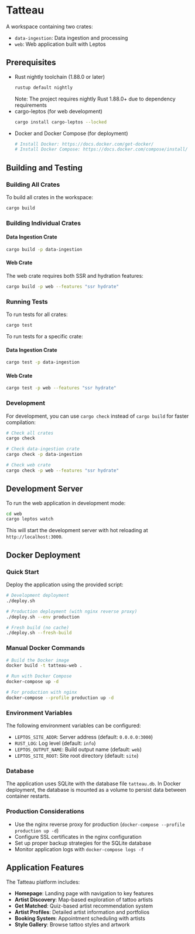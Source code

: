 # Tatteau

A workspace containing two crates:
- `data-ingestion`: Data ingestion and processing
- `web`: Web application built with Leptos

## Prerequisites

- Rust nightly toolchain (1.88.0 or later)
  ```bash
  rustup default nightly
  ```
  Note: The project requires nightly Rust 1.88.0+ due to dependency requirements
- cargo-leptos (for web development)
  ```bash
  cargo install cargo-leptos --locked
  ```
- Docker and Docker Compose (for deployment)
  ```bash
  # Install Docker: https://docs.docker.com/get-docker/
  # Install Docker Compose: https://docs.docker.com/compose/install/
  ```

## Building and Testing

### Building All Crates

To build all crates in the workspace:
```bash
cargo build
```

### Building Individual Crates

#### Data Ingestion Crate
```bash
cargo build -p data-ingestion
```

#### Web Crate
The web crate requires both SSR and hydration features:

```bash
cargo build -p web --features "ssr hydrate"
```

### Running Tests

To run tests for all crates:
```bash
cargo test
```

To run tests for a specific crate:

#### Data Ingestion Crate
```bash
cargo test -p data-ingestion
```

#### Web Crate
```bash
cargo test -p web --features "ssr hydrate"
```

### Development

For development, you can use `cargo check` instead of `cargo build` for faster compilation:

```bash
# Check all crates
cargo check

# Check data-ingestion crate
cargo check -p data-ingestion

# Check web crate
cargo check -p web --features "ssr hydrate"
```

## Development Server

To run the web application in development mode:

```bash
cd web
cargo leptos watch
```

This will start the development server with hot reloading at `http://localhost:3000`.

## Docker Deployment

### Quick Start

Deploy the application using the provided script:

```bash
# Development deployment
./deploy.sh

# Production deployment (with nginx reverse proxy)
./deploy.sh --env production

# Fresh build (no cache)
./deploy.sh --fresh-build
```

### Manual Docker Commands

```bash
# Build the Docker image
docker build -t tatteau-web .

# Run with Docker Compose
docker-compose up -d

# For production with nginx
docker-compose --profile production up -d
```

### Environment Variables

The following environment variables can be configured:

- `LEPTOS_SITE_ADDR`: Server address (default: `0.0.0.0:3000`)
- `RUST_LOG`: Log level (default: `info`)
- `LEPTOS_OUTPUT_NAME`: Build output name (default: `web`)
- `LEPTOS_SITE_ROOT`: Site root directory (default: `site`)

### Database

The application uses SQLite with the database file `tatteau.db`. In Docker deployment, the database is mounted as a volume to persist data between container restarts.

### Production Considerations

- Use the nginx reverse proxy for production (`docker-compose --profile production up -d`)
- Configure SSL certificates in the nginx configuration
- Set up proper backup strategies for the SQLite database
- Monitor application logs with `docker-compose logs -f`

## Application Features

The Tatteau platform includes:

- **Homepage**: Landing page with navigation to key features
- **Artist Discovery**: Map-based exploration of tattoo artists
- **Get Matched**: Quiz-based artist recommendation system
- **Artist Profiles**: Detailed artist information and portfolios
- **Booking System**: Appointment scheduling with artists
- **Style Gallery**: Browse tattoo styles and artwork 